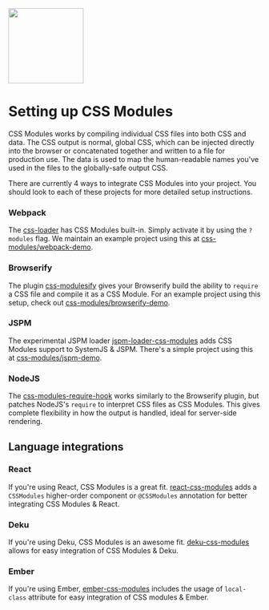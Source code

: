 <img src="https://raw.githubusercontent.com/css-modules/logos/master/css-modules-logo.png" width="150" height="150" />

# Setting up CSS Modules

CSS Modules works by compiling individual CSS files into both CSS and data. The CSS output is normal, global CSS, which can be injected directly into the browser or concatenated together and written to a file for production use. The data is used to map the human-readable names you've used in the files to the globally-safe output CSS.

There are currently 4 ways to integrate CSS Modules into your project. You should look to each of these projects for more detailed setup instructions. 

### Webpack

The [css-loader](https://github.com/webpack/css-loader) has CSS Modules built-in. Simply activate it by using the `?modules` flag. We maintain an example project using this at [css-modules/webpack-demo](https://github.com/css-modules/webpack-demo).

### Browserify

The plugin [css-modulesify](https://github.com/css-modules/css-modulesify) gives your Browserify build the ability to `require` a CSS file and compile it as a CSS Module. For an example project using this setup, check out [css-modules/browserify-demo](https://github.com/css-modules/browserify-demo).

### JSPM

The experimental JSPM loader [jspm-loader-css-modules](https://github.com/geelen/jspm-loader-css-modules) adds CSS Modules support to SystemJS & JSPM. There's a simple project using this at [css-modules/jspm-demo](https://github.com/css-modules/jspm-demo).
 
### NodeJS

The [css-modules-require-hook](https://github.com/css-modules/css-modules-require-hook) works similarly to the Browserify plugin, but patches NodeJS's `require` to interpret CSS files as CSS Modules. This gives complete flexibility in how the output is handled, ideal for server-side rendering.

## Language integrations

### React

If you're using React, CSS Modules is a great fit. [react-css-modules](https://github.com/gajus/react-css-modules) adds a `CSSModules` higher-order component or `@CSSModules` annotation for better integrating CSS Modules & React.

### Deku

If you're using Deku, CSS Modules is an awesome fit. [deku-css-modules](https://github.com/StevenIseki/deku-css-modules) allows for easy integration of CSS Modules & Deku.

### Ember

If you're using Ember, [ember-css-modules](https://github.com/salsify/ember-css-modules) includes the usage of `local-class` attribute for easy integration of CSS modules & Ember.